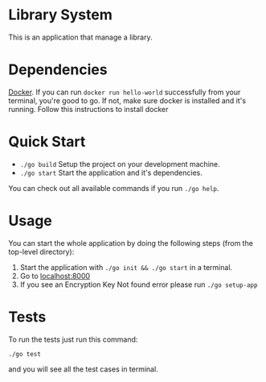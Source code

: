 # Library System

This is an application that manage a library.

# Dependencies

[Docker](https://www.docker.com/products/docker-engine). If you can run `docker run hello-world` successfully from your terminal, you're good to go.
If not, make sure docker is installed and it's running. Follow this instructions <el link que pusiste de docker> to install docker

# Quick Start
+ `./go build` Setup the project on your development machine.
+ `./go start` Start the application and it's dependencies.

You can check out all available commands if you run `./go help`.

# Usage
You can start the whole application by doing the following steps (from the top-level directory):

1. Start the application with `./go init && ./go start` in a terminal.
2. Go to [localhost:8000](http://localhost:8000/)
3. If you see an Encryption Key Not found error please run `./go setup-app`

# Tests

To run the tests just run this command:
```
./go test
````
and you will see all the test cases in terminal.
